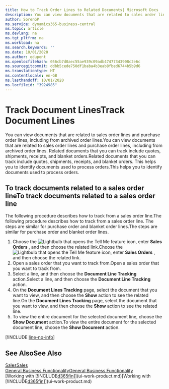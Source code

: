 ```yaml
---
title: How to Track Order Lines to Related Documents| Microsoft Docs
description: You can view documents that are related to sales order lines and purchase order lines, including from archived order lines. Related documents that you can track include quotes, shipments, receipts, and blanket orders. This helps you to identify documents used to process orders.
author: SorenGP
ms.service: dynamics365-business-central
ms.topic: article
ms.devlang: na
ms.tgt_pltfrm: na
ms.workload: na
ms.search.keywords: ''
ms.date: 10/01/2020
ms.author: edupont
ms.openlocfilehash: 056cb7d0aec55ae939c09adb47477343908c2e6c
ms.sourcegitcommit: ddbb5cede750df1baba4b3eab8fbed6744b5b9d6
ms.translationtype: HT
ms.contentlocale: en-GB
ms.lasthandoff: 10/01/2020
ms.locfileid: "3924985"
---
```

# <a name="track-document-lines"></a><span data-ttu-id="0a9e5-105">Track Document Lines</span><span class="sxs-lookup"><span data-stu-id="0a9e5-105">Track Document Lines</span></span>
<span data-ttu-id="0a9e5-106">You can view documents that are related to sales order lines and purchase order lines, including from archived order lines.</span><span class="sxs-lookup"><span data-stu-id="0a9e5-106">You can view documents that are related to sales order lines and purchase order lines, including from archived order lines.</span></span> <span data-ttu-id="0a9e5-107">Related documents that you can track include quotes, shipments, receipts, and blanket orders.</span><span class="sxs-lookup"><span data-stu-id="0a9e5-107">Related documents that you can track include quotes, shipments, receipts, and blanket orders.</span></span> <span data-ttu-id="0a9e5-108">This helps you to identify documents used to process orders.</span><span class="sxs-lookup"><span data-stu-id="0a9e5-108">This helps you to identify documents used to process orders.</span></span>  

## <a name="to-track-documents-related-to-a-sales-order-line"></a><span data-ttu-id="0a9e5-109">To track documents related to a sales order line</span><span class="sxs-lookup"><span data-stu-id="0a9e5-109">To track documents related to a sales order line</span></span>
<span data-ttu-id="0a9e5-110">The following procedure describes how to track from a sales order line.</span><span class="sxs-lookup"><span data-stu-id="0a9e5-110">The following procedure describes how to track from a sales order line.</span></span> <span data-ttu-id="0a9e5-111">The steps are similar for purchase order and blanket order lines.</span><span class="sxs-lookup"><span data-stu-id="0a9e5-111">The steps are similar for purchase order and blanket order lines.</span></span>

1.  <span data-ttu-id="0a9e5-112">Choose the ![Lightbulb that opens the Tell Me feature](media/ui-search/search_small.png "Tell me what you want to do") icon, enter **Sales Orders** , and then choose the related link.</span><span class="sxs-lookup"><span data-stu-id="0a9e5-112">Choose the ![Lightbulb that opens the Tell Me feature](media/ui-search/search_small.png "Tell me what you want to do") icon, enter **Sales Orders** , and then choose the related link.</span></span>  
2.  <span data-ttu-id="0a9e5-113">Open a sales order that you want to track from.</span><span class="sxs-lookup"><span data-stu-id="0a9e5-113">Open a sales order that you want to track from.</span></span>  
3.  <span data-ttu-id="0a9e5-114">Select a line, and then choose the **Document Line Tracking** action.</span><span class="sxs-lookup"><span data-stu-id="0a9e5-114">Select a line, and then choose the **Document Line Tracking** action.</span></span>
4. <span data-ttu-id="0a9e5-115">On the **Document Lines Tracking** page, select the document that you want to view, and then choose the **Show** action to see the related line.</span><span class="sxs-lookup"><span data-stu-id="0a9e5-115">On the **Document Lines Tracking** page, select the document that you want to view, and then choose the **Show** action to see the related line.</span></span>
5. <span data-ttu-id="0a9e5-116">To view the entire document for the selected document line, choose the **Show Document** action.</span><span class="sxs-lookup"><span data-stu-id="0a9e5-116">To view the entire document for the selected document line, choose the **Show Document** action.</span></span>

[!INCLUDE [line-no-info](includes/line-no-info.md)]

## <a name="see-also"></a><span data-ttu-id="0a9e5-117">See Also</span><span class="sxs-lookup"><span data-stu-id="0a9e5-117">See Also</span></span>
[<span data-ttu-id="0a9e5-118">Sales</span><span class="sxs-lookup"><span data-stu-id="0a9e5-118">Sales</span></span>](sales-manage-sales.md)  
[<span data-ttu-id="0a9e5-119">General Business Functionality</span><span class="sxs-lookup"><span data-stu-id="0a9e5-119">General Business Functionality</span></span>](ui-across-business-areas.md)  
<span data-ttu-id="0a9e5-120">[Working with [!INCLUDE[d365fin](includes/d365fin_md.md)]](ui-work-product.md)</span><span class="sxs-lookup"><span data-stu-id="0a9e5-120">[Working with [!INCLUDE[d365fin](includes/d365fin_md.md)]](ui-work-product.md)</span></span>
